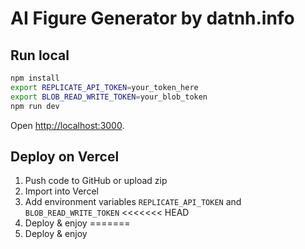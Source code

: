 # AI Figure Generator by datnh.info

## Run local
```bash
npm install
export REPLICATE_API_TOKEN=your_token_here
export BLOB_READ_WRITE_TOKEN=your_blob_token
npm run dev
```

Open [http://localhost:3000](http://localhost:3000).

## Deploy on Vercel
1. Push code to GitHub or upload zip
2. Import into Vercel
3. Add environment variables `REPLICATE_API_TOKEN` and `BLOB_READ_WRITE_TOKEN`
<<<<<<< HEAD
4. Deploy & enjoy
=======
4. Deploy & enjoy

